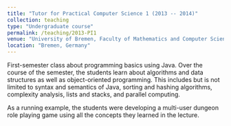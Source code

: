 ```yaml
---
title: "Tutor for Practical Computer Science 1 (2013 -- 2014)"
collection: teaching
type: "Undergraduate course"
permalink: /teaching/2013-PI1
venue: "University of Bremen, Faculty of Mathematics and Computer Science"
location: "Bremen, Germany"
---
```


First-semester class about programming basics using Java. Over the course of the semester, the students learn about algorithms and data structures as well as object-oriented programming. This includes but is not limited to syntax and semantics of Java, sorting and hashing algorithms, complexity analysis, lists and stacks, and parallel computing.

As a running example, the students were developing a multi-user dungeon role playing game using all the concepts they learned in the lecture.
